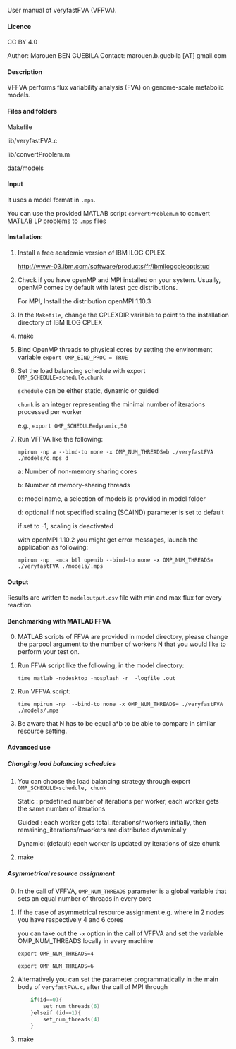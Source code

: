 User manual of veryfastFVA (VFFVA).

#### Licence
CC BY 4.0

Author: Marouen BEN GUEBILA 
Contact: marouen.b.guebila [AT] gmail.com

#### Description
VFFVA performs flux variability analysis (FVA) on genome-scale metabolic models.

#### Files and folders
Makefile

lib/veryfastFVA.c

lib/convertProblem.m

data/models

#### Input
It uses a model format in `.mps`.

You can use the provided MATLAB script `convertProblem.m` to convert MATLAB LP problems to `.mps` files

#### Installation:
1. Install a free academic version of IBM ILOG CPLEX.

	http://www-03.ibm.com/software/products/fr/ibmilogcpleoptistud

2. Check if you have openMP and MPI installed on your system. Usually, openMP comes by default with latest gcc distributions.

	For MPI, Install the distribution openMPI 1.10.3 

3. In the `Makefile`, change the CPLEXDIR variable to point to the installation directory of IBM ILOG CPLEX

4. make

5. Bind OpenMP threads to physical cores by setting the environment variable
`export OMP_BIND_PROC = TRUE`

6. Set the load balancing schedule with export `OMP_SCHEDULE=schedule,chunk`

	`schedule` can be either static, dynamic or guided

	`chunk` is an integer representing the minimal number of iterations processed per worker

	e.g., `export OMP_SCHEDULE=dynamic,50`

7. Run VFFVA like the following:

	`mpirun -np a --bind-to none -x OMP_NUM_THREADS=b ./veryfastFVA ./models/c.mps d`

	a: Number of non-memory sharing cores

	b: Number of memory-sharing threads

	c: model name, a selection of models is provided in model folder

	d: optional if not specified scaling (SCAIND) parameter is set to default

	if set to -1, scaling is deactivated

	with openMPI 1.10.2 you might get error messages, launch the application as following:

	`mpirun -np  -mca btl openib --bind-to none -x OMP_NUM_THREADS= ./veryfastFVA ./models/.mps `

#### Output
Results are written to `modeloutput.csv` file with min and max flux for every reaction.

#### Benchmarking with MATLAB FFVA
0. MATLAB scripts of FFVA are provided in model directory, please change the parpool argument to the number of workers N that you would like to perform your test on. 

1. Run FFVA script like the following, in the model directory:

	`time matlab -nodesktop -nosplash -r  -logfile .out`

2. Run VFFVA script:

	`time mpirun -np  --bind-to none -x OMP_NUM_THREADS= ./veryfastFVA ./models/.mps `

3. Be aware that N has to be equal a*b to be able to compare in similar resource setting.

#### Advanced use

##### Changing load balancing schedules
1. You can choose the load balancing strategy through export `OMP_SCHEDULE=schedule, chunk`

    Static : predefined number of iterations per worker, each worker gets the same number of iterations

    Guided : each worker gets total_iterations/nworkers initially, then remaining_iterations/nworkers are distributed dynamically

    Dynamic: (default) each worker is updated by iterations of size chunk 

2. make

##### Asymmetrical resource assignment
0. In the call of VFFVA, `OMP_NUM_THREADS` parameter is a global variable that sets an equal number of threads in every core

1. If the case of asymmetrical resource assignment e.g. where in 2 nodes you have respectively 4 and 6 cores

	you can take out the `-x` option in the call of VFFVA and set the variable OMP_NUM_THREADS locally in every machine

	`export OMP_NUM_THREADS=4`

	`export OMP_NUM_THREADS=6`

2. Alternatively you can set the parameter programmatically in the main body of `veryfastFVA.c`, after the call of MPI through

	```c
    	if(id==0){
	        set_num_threads(6)
	    }elseif (id==1){
        	set_num_threads(4)
	    }
	```
3. make
